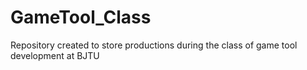 # GameTool_Class
Repository created to store productions during the class of game tool development at BJTU
